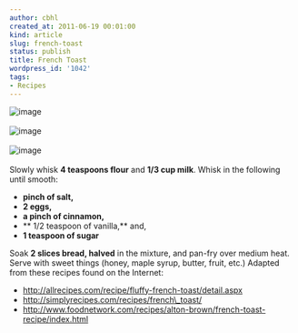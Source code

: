```yaml
---
author: cbhl
created_at: 2011-06-19 00:01:00
kind: article
slug: french-toast
status: publish
title: French Toast
wordpress_id: '1042'
tags:
- Recipes
---
```


![image](http://images.azuresky.ca/blog/wp-content/uploads/2011/06/wpid-IMG_20110618_230507.jpg)\
\
![image](http://images.azuresky.ca/blog/wp-content/uploads/2011/06/wpid-IMG_20110618_230501.jpg)\
\
![image](http://images.azuresky.ca/blog/wp-content/uploads/2011/06/wpid-IMG_20110618_234130.jpg)\
\
Slowly whisk **4 teaspoons flour** and **1/3 cup milk**. Whisk in the
following until smooth:
-   **pinch of salt,**
-   **2 eggs,**
-   **a pinch of cinnamon,**
-   ** 1/2 teaspoon of vanilla,** and,
-   **1 teaspoon of sugar**

Soak **2 slices bread, halved** in the mixture, and pan-fry over medium
heat. Serve with sweet things (honey, maple syrup, butter, fruit, etc.)
Adapted from these recipes found on the Internet:
-   http://allrecipes.com/recipe/fluffy-french-toast/detail.aspx
-   http://simplyrecipes.com/recipes/french\_toast/
-   http://www.foodnetwork.com/recipes/alton-brown/french-toast-recipe/index.html


